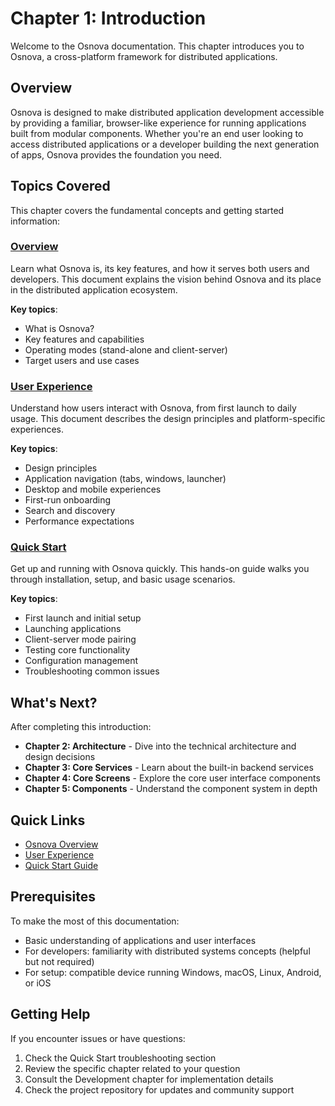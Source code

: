 # Chapter 1: Introduction

Welcome to the Osnova documentation. This chapter introduces you to Osnova, a cross-platform framework for distributed applications.

## Overview

Osnova is designed to make distributed application development accessible by providing a familiar, browser-like experience for running applications built from modular components. Whether you're an end user looking to access distributed applications or a developer building the next generation of apps, Osnova provides the foundation you need.

## Topics Covered

This chapter covers the fundamental concepts and getting started information:

### [Overview](./overview.md)
Learn what Osnova is, its key features, and how it serves both users and developers. This document explains the vision behind Osnova and its place in the distributed application ecosystem.

**Key topics**:
- What is Osnova?
- Key features and capabilities
- Operating modes (stand-alone and client-server)
- Target users and use cases

### [User Experience](./user-experience.md)
Understand how users interact with Osnova, from first launch to daily usage. This document describes the design principles and platform-specific experiences.

**Key topics**:
- Design principles
- Application navigation (tabs, windows, launcher)
- Desktop and mobile experiences
- First-run onboarding
- Search and discovery
- Performance expectations

### [Quick Start](./quick-start.md)
Get up and running with Osnova quickly. This hands-on guide walks you through installation, setup, and basic usage scenarios.

**Key topics**:
- First launch and initial setup
- Launching applications
- Client-server mode pairing
- Testing core functionality
- Configuration management
- Troubleshooting common issues

## What's Next?

After completing this introduction:

- **Chapter 2: Architecture** - Dive into the technical architecture and design decisions
- **Chapter 3: Core Services** - Learn about the built-in backend services
- **Chapter 4: Core Screens** - Explore the core user interface components
- **Chapter 5: Components** - Understand the component system in depth

## Quick Links

- [Osnova Overview](./overview.md)
- [User Experience](./user-experience.md)
- [Quick Start Guide](./quick-start.md)

## Prerequisites

To make the most of this documentation:
- Basic understanding of applications and user interfaces
- For developers: familiarity with distributed systems concepts (helpful but not required)
- For setup: compatible device running Windows, macOS, Linux, Android, or iOS

## Getting Help

If you encounter issues or have questions:
1. Check the Quick Start troubleshooting section
2. Review the specific chapter related to your question
3. Consult the Development chapter for implementation details
4. Check the project repository for updates and community support
